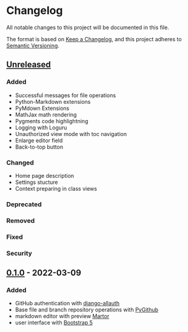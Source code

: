 # Changelog
All notable changes to this project will be documented in this file.

The format is based on [Keep a Changelog](https://keepachangelog.com/en/1.0.0/),
and this project adheres to [Semantic Versioning](https://semver.org/spec/v2.0.0.html).

## [Unreleased]
### Added
- Successful messages for file operations
- Python-Markdown extensions
- PyMdown Extensions
- MathJax math rendering
- Pygments code highlightning
- Logging with Loguru
- Unauthorized view mode with toc navigation
- Enlarge editor field
- Back-to-top button
 
### Changed
- Home page description
- Settings stucture
- Context preparing in class views

### Deprecated

### Removed

### Fixed

### Security

## [0.1.0] - 2022-03-09
### Added
- GitHub authentication with [django-allauth](https://github.com/pennersr/django-allauth) 
- Base file and branch repository operations with [PyGithub](https://github.com/PyGithub/PyGithub)
- markdown editor with preview [Martor](https://github.com/agusmakmun/django-markdown-editor)
- user interface with [Bootstrap 5](https://getbootstrap.com)

[Unreleased]: https://github.com/roman-yatsenko/MarkHub/compare/v0.1.0...HEAD
[0.1.0]: https://github.com/roman-yatsenko/MarkHub/releases/tag/v0.1.0
